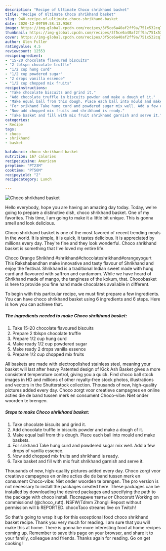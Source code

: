 ```yaml
---
description: "Recipe of Ultimate Choco shrikhand basket"
title: "Recipe of Ultimate Choco shrikhand basket"
slug: 940-recipe-of-ultimate-choco-shrikhand-basket
date: 2020-12-09T09:58:13.936Z
image: https://img-global.cpcdn.com/recipes/3f5ce6a40af2ff9a/751x532cq70/choco-shrikhand-basket-recipe-main-photo.jpg
thumbnail: https://img-global.cpcdn.com/recipes/3f5ce6a40af2ff9a/751x532cq70/choco-shrikhand-basket-recipe-main-photo.jpg
cover: https://img-global.cpcdn.com/recipes/3f5ce6a40af2ff9a/751x532cq70/choco-shrikhand-basket-recipe-main-photo.jpg
author: Glen Fuller
ratingvalue: 4.5
reviewcount: 12553
recipeingredient:
- "15-20 chocolate flavoured biscuits"
- "2 tblspn chocolate truffle"
- "1/2 cup hung curd"
- "1/2 cup powdered sugar"
- "2 drops vanilla essence"
- "1/2 cup chopped mix fruits"
recipeinstructions:
- "Take chocolate biscuits and grind it."
- "Add chocolate truffle in biscuits powder and make a dough of it."
- "Make equal ball from this dough. Place each ball into mould and make baskets."
- "For srikhand Take hung curd and powdered sugar mix well. Add a few drops of vanilla essence."
- "Now add chopped mix fruits and shrikhand is ready."
- "Take basket and fill with mix fruit shrikhand garnish and serve it."
categories:
- Recipe
tags:
- choco
- shrikhand
- basket

katakunci: choco shrikhand basket 
nutrition: 167 calories
recipecuisine: American
preptime: "PT23M"
cooktime: "PT56M"
recipeyield: "2"
recipecategory: Lunch

---
```



![Choco shrikhand basket](https://img-global.cpcdn.com/recipes/3f5ce6a40af2ff9a/751x532cq70/choco-shrikhand-basket-recipe-main-photo.jpg)

Hello everybody, hope you are having an amazing day today. Today, we're going to prepare a distinctive dish, choco shrikhand basket. One of my favorites. This time, I am going to make it a little bit unique. This is gonna smell and look delicious.

Choco shrikhand basket is one of the most favored of recent trending meals in the world. It is simple, it is quick, it tastes delicious. It is appreciated by millions every day. They're fine and they look wonderful. Choco shrikhand basket is something that I've loved my entire life.

Choco Orange Shrikhnd #shrikhand#chocolateshrikhand#orangeyogurt This Rakshabandhan make innovative and tasty flavour of Shrikhand and enjoy the festival. Shrikhand is a traditional Indian sweet made with hung curd and flavoured with saffron and cardamom. While we have heard of Shrikhand made of mango, the tanginess of the kokum, that. Chocobasket is here to provide you fine hand made chocolates available in different.


To begin with this particular recipe, we must first prepare a few ingredients. You can have choco shrikhand basket using 6 ingredients and 6 steps. Here is how you can achieve that.

<!--inarticleads1-->

##### The ingredients needed to make Choco shrikhand basket:

1. Take 15-20 chocolate flavoured biscuits
1. Prepare 2 tblspn chocolate truffle
1. Prepare 1/2 cup hung curd
1. Make ready 1/2 cup powdered sugar
1. Make ready 2 drops vanilla essence
1. Prepare 1/2 cup chopped mix fruits


All baskets are made with electropolished stainless steel, meaning your basket will last after heavy Patented design of Kick Ash Basket gives a more consistent temperature control, giving you a quick. Find choco ball stock images in HD and millions of other royalty-free stock photos, illustrations and vectors in the Shutterstock collection. Thousands of new, high-quality pictures added every day. Choco zorgt voor creatieve campagnes en online acties die de band tussen merk en consument Choco-vibe: Niet onder woorden te brengen. 

<!--inarticleads2-->

##### Steps to make Choco shrikhand basket:

1. Take chocolate biscuits and grind it.
1. Add chocolate truffle in biscuits powder and make a dough of it.
1. Make equal ball from this dough. Place each ball into mould and make baskets.
1. For srikhand Take hung curd and powdered sugar mix well. Add a few drops of vanilla essence.
1. Now add chopped mix fruits and shrikhand is ready.
1. Take basket and fill with mix fruit shrikhand garnish and serve it.


Thousands of new, high-quality pictures added every day. Choco zorgt voor creatieve campagnes en online acties die de band tussen merk en consument Choco-vibe: Niet onder woorden te brengen. The pro version is not necessary to install the packages created here. These packages can be installed by downloading the desired packages and specifying the path to the package with choco install. Последние твиты от Chocorutt Working on commissions! (@choco_rutt). NSFW/Tdmm Zhongli Repost without permission will b REPORTED. chocoTaco streams live on Twitch! 

So that's going to wrap it up for this exceptional food choco shrikhand basket recipe. Thank you very much for reading. I am sure that you will make this at home. There is gonna be more interesting food at home recipes coming up. Remember to save this page on your browser, and share it to your family, colleague and friends. Thanks again for reading. Go on get cooking!
